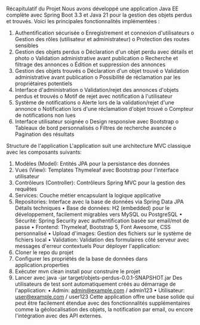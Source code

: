 
Récapitulatif du Projet
Nous avons développé une application Java EE complète avec Spring Boot 3.3 et Java 21 pour la gestion des objets perdus et trouvés. Voici les principales fonctionnalités implémentées :
1.	Authentification sécurisée
o	Enregistrement et connexion d'utilisateurs
o	Gestion des rôles (utilisateur et administrateur)
o	Protection des routes sensibles
2.	Gestion des objets perdus
o	Déclaration d'un objet perdu avec détails et photo
o	Validation administrative avant publication
o	Recherche et filtrage des annonces
o	Édition et suppression des annonces
3.	Gestion des objets trouvés
o	Déclaration d'un objet trouvé
o	Validation administrative avant publication
o	Possibilité de réclamation par les propriétaires potentiels
4.	Interface d'administration
o	Validation/rejet des annonces d'objets perdus et trouvés
o	Motif de rejet avec notification à l'utilisateur
5.	Système de notifications
o	Alerte lors de la validation/rejet d'une annonce
o	Notification lors d'une réclamation d'objet trouvé
o	Compteur de notifications non lues
6.	Interface utilisateur soignée
o	Design responsive avec Bootstrap
o	Tableaux de bord personnalisés
o	Filtres de recherche avancée
o	Pagination des résultats

Structure de l'application
L'application suit une architecture MVC classique avec les composants suivants:
1.	Modèles (Model): Entités JPA pour la persistance des données
2.	Vues (View): Templates Thymeleaf avec Bootstrap pour l'interface utilisateur
3.	Contrôleurs (Controller): Contrôleurs Spring MVC pour la gestion des requêtes
4.	Services: Couche métier encapsulant la logique applicative
5.	Repositories: Interface avec la base de données via Spring Data JPA
Détails techniques
•	Base de données: H2 (embedded) pour le développement, facilement migrables vers MySQL ou PostgreSQL
•	Sécurité: Spring Security avec authentification basée sur email/mot de passe
•	Frontend: Thymeleaf, Bootstrap 5, Font Awesome, CSS personnalisé
•	Upload d'images: Gestion des fichiers sur le système de fichiers local
•	Validation: Validation des formulaires côté serveur avec messages d'erreur contextuels
Pour déployer l'application:
1.	Cloner le repo du projet
2.	Configurer les propriétés de la base de données dans application.properties
3.	Exécuter mvn clean install pour construire le projet
4.	Lancer avec java -jar target/objets-perdus-0.0.1-SNAPSHOT.jar
Des utilisateurs de test sont automatiquement créés au démarrage de l'application:
•	Admin: admin@example.com / admin123
•	Utilisateur: user@example.com / user123
Cette application offre une base solide qui peut être facilement étendue avec des fonctionnalités supplémentaires comme la géolocalisation des objets, la notification par email, ou encore l'intégration avec des API externes.

